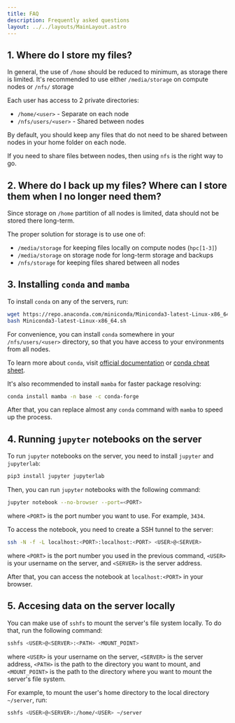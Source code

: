 ```yaml
---
title: FAQ
description: Frequently asked questions
layout: ../../layouts/MainLayout.astro
---
```

## 1. Where do I store my files?

In general, the use of `/home` should be reduced to minimum, as storage there is limited. 
It's recommended to use either `/media/storage` on compute nodes or `/nfs/` storage

Each user has access to 2 private directories:
* `/home/<user>` - Separate on each node
* `/nfs/users/<user>` - Shared between nodes

By default, you should keep any files that do not need to be shared between nodes in your home folder on each node.

If you need to share files between nodes, then using `nfs` is the right way to go.

## 2. Where do I back up my files? Where can I store them when I no longer need them?

Since storage on `/home` partition of all nodes is limited, data should not be stored there long-term.

The proper solution for storage is to use one of:
* `/media/storage` for keeping files locally on compute nodes (`hpc[1-3]`)
* `/media/storage` on storage node for long-term storage and backups
* `/nfs/storage` for keeping files shared between all nodes

## 3. Installing `conda` and `mamba`

To install `conda` on any of the servers, run:

```bash
wget https://repo.anaconda.com/miniconda/Miniconda3-latest-Linux-x86_64.sh
bash Miniconda3-latest-Linux-x86_64.sh
```

For convenience, you can install `conda` somewhere in your `/nfs/users/<user>` directory, so that you have access to your environments from all nodes.

To learn more about `conda`, visit [official documentation](https://docs.conda.io/en/latest/) or [conda cheat sheet](https://docs.conda.io/projects/conda/en/latest/user-guide/cheatsheet.html).

It's also recommended to install `mamba` for faster package resolving:

```bash
conda install mamba -n base -c conda-forge
```

After that, you can replace almost any `conda` command with `mamba` to speed up the process.

## 4. Running `jupyter` notebooks on the server

To run `jupyter` notebooks on the server, you need to install `jupyter` and `jupyterlab`:

```bash
pip3 install jupyter jupyterlab
```

Then, you can run `jupyter` notebooks with the following command:

```bash
jupyter notebook --no-browser --port=<PORT>
```

where `<PORT>` is the port number you want to use. For example, `3434`.

To access the notebook, you need to create a SSH tunnel to the server:

```bash
ssh -N -f -L localhost:<PORT>:localhost:<PORT> <USER>@<SERVER>
```

where `<PORT>` is the port number you used in the previous command, `<USER>` is your username on the server, and `<SERVER>` is the server address.

After that, you can access the notebook at `localhost:<PORT>` in your browser.

## 5. Accesing data on the server locally

You can make use of `sshfs` to mount the server's file system locally. To do that, run the following command:

```bash
sshfs <USER>@<SERVER>:<PATH> <MOUNT_POINT>
```

where `<USER>` is your username on the server, `<SERVER>` is the server address, `<PATH>` is the path to the directory you want to mount, and `<MOUNT_POINT>` is the path to the directory where you want to mount the server's file system.

For example, to mount the user's home directory to the local directory `~/server`, run:

```bash
sshfs <USER>@<SERVER>:/home/<USER> ~/server
```

## 